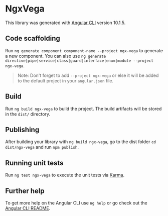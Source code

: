 # NgxVega

This library was generated with [Angular CLI](https://github.com/angular/angular-cli) version 10.1.5.

## Code scaffolding

Run `ng generate component component-name --project ngx-vega` to generate a new component. You can also use `ng generate directive|pipe|service|class|guard|interface|enum|module --project ngx-vega`.
> Note: Don't forget to add `--project ngx-vega` or else it will be added to the default project in your `angular.json` file. 

## Build

Run `ng build ngx-vega` to build the project. The build artifacts will be stored in the `dist/` directory.

## Publishing

After building your library with `ng build ngx-vega`, go to the dist folder `cd dist/ngx-vega` and run `npm publish`.

## Running unit tests

Run `ng test ngx-vega` to execute the unit tests via [Karma](https://karma-runner.github.io).

## Further help

To get more help on the Angular CLI use `ng help` or go check out the [Angular CLI README](https://github.com/angular/angular-cli/blob/master/README.md).

